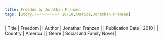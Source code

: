 ```yaml
---
title: Freedom by Jonathan Franzen
tags: [Story,⭐⭐⭐⭐⭐⭐⭐⭐⭐⭐ 10/10,America,Jonathan Franzen]
---     
```

| Title | Freedom  |
| Author |  Jonathan Franzen  |
| Publication Date | 2010   |
| Country | America |
| Genre | Social and Family Novel  |
        